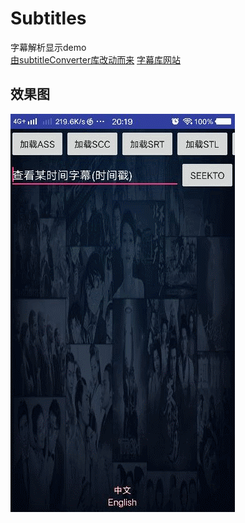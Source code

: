 # Subtitles
字幕解析显示demo  
[由subtitleConverter库改动而来](https://github.com/JDaren/subtitleConverter)
[字幕库网站](https://www.zimuku.cn/)

## 效果图   
![image](https://raw.githubusercontent.com/DyncKathline/Subtitles/master/shotScreen/GIF.gif)  
